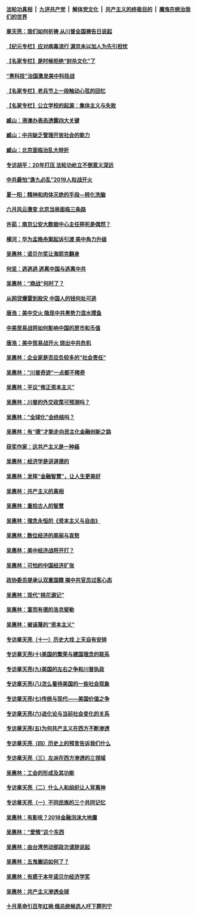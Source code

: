 ####  [法轮功真相](../../../../basic/blob/master/README.md?t=07020502) &nbsp;|&nbsp; [九评共产党](../../../../9ping.md/blob/master/README.md?t=07020502) &nbsp;|&nbsp; [解体党文化](../../../../jtdwh.md/blob/master/README.md?t=07020502)  &nbsp;|&nbsp; [共产主义的终极目的](../../../../gczydzjmd.md/blob/master/README.md?t=07020502) &nbsp;|&nbsp; [魔鬼在统治我们的世界](../../../../mgztzwmdsj.md/blob/master/README.md?t=07020502) 

#### [章天亮：我们如何祈祷 从川普全国祷告日说起](../pages/nsc423/n11944627.md?t=07020502) 

#### [【纪元专栏】应对病毒流行 渥京未以加人为先引担忧](../pages/nsc423/n11875714.md?t=07020502) 

#### [【名家专栏】是时候拒绝“封杀文化”了](../pages/nsc423/n11814093.md?t=07020502) 

#### [“黑科技”治国激发美中科技战](../pages/nsc423/n11638056.md?t=07020502) 

#### [【名家专栏】老兵节上一段触动心弦的回忆](../pages/nsc423/n11646016.md?t=07020502) 

#### [【名家专栏】公立学校的起源：集体主义与失败](../pages/nsc423/n11601833.md?t=07020502) 

#### [臧山：港澳办表态透露四大关键](../pages/nsc423/n11421628.md?t=07020502) 

#### [臧山：中共缺乏管理开放社会的能力](../pages/nsc423/n11407457.md?t=07020502) 

#### [臧山：北京面临治乱大转折](../pages/nsc423/n11406895.md?t=07020502) 

#### [专访胡平：20年打压 法轮功屹立不倒意义深远](../pages/nsc423/n11398800.md?t=07020502) 

#### [中共最怕“逢九必乱”2019人权战开火](../pages/nsc423/n11385248.md?t=07020502) 

#### [夏一阳：精神和肉体灭绝的手段—转化洗脑](../pages/nsc423/n11368250.md?t=07020502) 

#### [六月风云激变 北京当局面临三条路](../pages/nsc423/n11313668.md?t=07020502) 

#### [许茹：南京公安大数据中心主任猝死是偶然？](../pages/nsc423/n11064744.md?t=07020502) 

#### [横河：华为孟晚舟案起诉引渡 美中角力升级](../pages/nsc423/n11027230.md?t=07020502) 

#### [吴惠林：诺贝尔奖让海耶克翻身](../pages/nsc423/n10890049.md?t=07020502) 

#### [何坚：逃逃逃 逃离中国与逃离中共](../pages/nsc423/n10592891.md?t=07020502) 

#### [吴惠林：“商战”何时了？](../pages/nsc423/n10573558.md?t=07020502) 

#### [从网贷爆雷到股灾 中国人的钱何处可逃](../pages/nsc423/n10572800.md?t=07020502) 

#### [唐浩：美中交火 隐现中共黑势力混水摸鱼](../pages/nsc423/n10544040.md?t=07020502) 

#### [中美贸易战将如何影响中国的房市和币值](../pages/nsc423/n10543697.md?t=07020502) 

#### [唐浩：美中贸易战开火 烧出中共危机](../pages/nsc423/n10540126.md?t=07020502) 

#### [吴惠林：企业家是否应负较多的“社会责任”](../pages/nsc423/n10535022.md?t=07020502) 

#### [吴惠林：“川普奇迹”一点都不稀奇](../pages/nsc423/n10512808.md?t=07020502) 

#### [吴惠林：平议“修正资本主义”](../pages/nsc423/n10495724.md?t=07020502) 

#### [吴惠林：川普的外交政策可预测吗？](../pages/nsc423/n10462387.md?t=07020502) 

#### [吴惠林：“全球化”会终结吗？](../pages/nsc423/n10452838.md?t=07020502) 

#### [吴惠林：有“德”才能走向民主化金融创新之路](../pages/nsc423/n10432292.md?t=07020502) 

#### [获奖作家：这共产主义是一种癌](../pages/nsc423/n10431541.md?t=07020502) 

#### [吴惠林：经济学是讲道德的](../pages/nsc423/n10398014.md?t=07020502) 

#### [吴惠林：发挥“金融智慧”，让人生更美好](../pages/nsc423/n10375019.md?t=07020502) 

#### [吴惠林：共产主义的真相](../pages/nsc423/n10351394.md?t=07020502) 

#### [吴惠林：重拾古人的智慧](../pages/nsc423/n10337691.md?t=07020502) 

#### [吴惠林：理念永恒的《资本主义与自由》](../pages/nsc423/n10316274.md?t=07020502) 

#### [吴惠林：数位经济的美丽与哀愁](../pages/nsc423/n10292946.md?t=07020502) 

#### [吴惠林：美中经济战将开打？](../pages/nsc423/n10258825.md?t=07020502) 

#### [吴惠林：可怕的中国经济扩张](../pages/nsc423/n10219147.md?t=07020502) 

#### [政协委员提承认双重国籍 揭中共官员过客心态](../pages/nsc423/n10208809.md?t=07020502) 

#### [吴惠林：现代“桃花源记”](../pages/nsc423/n10185234.md?t=07020502) 

#### [吴惠林：富而有德的洛克斐勒](../pages/nsc423/n10142264.md?t=07020502) 

#### [吴惠林：被诬蔑的“资本主义”](../pages/nsc423/n10124816.md?t=07020502) 

#### [专访章天亮（十一）历史大戏 上天自有安排](../pages/nsc423/n10094905.md?t=07020502) 

#### [专访章天亮(十)美国的繁荣与建国理念的联系](../pages/nsc423/n10094899.md?t=07020502) 

#### [专访章天亮(九)美国的左右之争和川普执政](../pages/nsc423/n10094889.md?t=07020502) 

#### [专访章天亮(八)怎么看待美国的一些社会现象](../pages/nsc423/n10094857.md?t=07020502) 

#### [专访章天亮(七)传统与现代——美国价值之争](../pages/nsc423/n10093140.md?t=07020502) 

#### [专访章天亮(六)进化论与当前社会变化的关系](../pages/nsc423/n10092036.md?t=07020502) 

#### [专访章天亮(五)为何共产主义在西方不断渗透](../pages/nsc423/n10083620.md?t=07020502) 

#### [专访章天亮（四）历史上的预言告诉我们什么](../pages/nsc423/n10083606.md?t=07020502) 

#### [专访章天亮（三）左派在西方渗透的三领域](../pages/nsc423/n10081115.md?t=07020502) 

#### [吴惠林：工会的形成及其功能](../pages/nsc423/n10080633.md?t=07020502) 

#### [专访章天亮（二）什么人和组织让人背离神](../pages/nsc423/n10076637.md?t=07020502) 

#### [专访章天亮（一）不同民族的三个共同记忆](../pages/nsc423/n10074188.md?t=07020502) 

#### [吴惠林：有影呒？2018金融泡沫大地震](../pages/nsc423/n10040534.md?t=07020502) 

#### [吴惠林：“爱情”这个东西](../pages/nsc423/n10019423.md?t=07020502) 

#### [吴惠林：由台湾劳动部政次请辞说起](../pages/nsc423/n9979679.md?t=07020502) 

#### [吴惠林：五鬼搬运如何了？](../pages/nsc423/n9925338.md?t=07020502) 

#### [吴惠林：有感于本年诺贝尔经济学奖](../pages/nsc423/n9871883.md?t=07020502) 

#### [吴惠林：共产主义渗透全球](../pages/nsc423/n9812748.md?t=07020502) 

#### [十月革命引百年红祸 俄总统候选人吁下葬列宁](../pages/nsc423/n9810182.md?t=07020502) 


